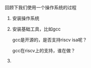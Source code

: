 回顾下我们使用一个操作系统的过程



1. 安装操作系统

2. 安装基础工具，比如gcc

   gcc是开源的，是否支持riscv isa呢？

   gcc在riscv上的支持，谁在做？

3. 